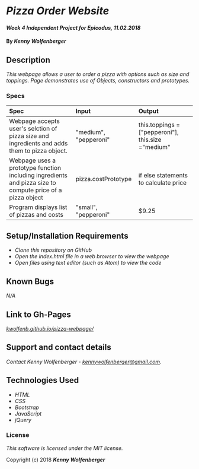 # _Pizza Order Website_

#### _Week 4 Independent Project for Epicodus, 11.02.2018_

#### By _**Kenny Wolfenberger**_

## Description

_This webpage allows a user to order a pizza with options such as size and toppings. Page demonstrates use of Objects, constructors and prototypes._

### Specs
| Spec | Input | Output |
| :-------------     | :------------- | :------------- |
| Webpage accepts user's selction of pizza size and ingredients and adds them to pizza object. |"medium", "pepperoni" | this.toppings = ["pepperoni"], this.size ="medium" |
| Webpage uses a prototype function including ingredients and pizza size to compute price of a pizza object | pizza.costPrototype |  if else statements to calculate price |
| Program displays list of pizzas and costs | "small", "pepperoni" | $9.25  |


## Setup/Installation Requirements

* _Clone this repository on GitHub_
* _Open the index.html file in a web browser to view the webpage_
* _Open files using text editor (such as Atom) to view the code_

## Known Bugs

_N/A_

## Link to Gh-Pages

_[kwolfenb.github.io/pizza-webpage/](https://kwolfenb.github.io/pizza-webpage/)_


## Support and contact details

_Contact Kenny Wolfenberger - kennywolfenberger@gmail.com._

## Technologies Used

* _HTML_
* _CSS_
* _Bootstrap_
* _JavaScript_
* _jQuery_

### License

*This software is licensed under the MIT license.*

Copyright (c) 2018 **_Kenny Wolfenberger_**
